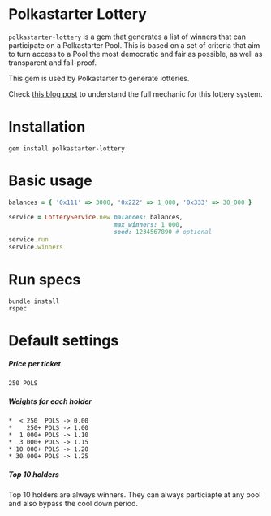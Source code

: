 # Polkastarter Lottery

`polkastarter-lottery` is a gem that generates a list of winners that can participate on a Polkastarter Pool.
This is based on a set of criteria that aim to turn access to a Pool the most democratic and fair as possible, as well as transparent and fail-proof.

This gem is used by Polkastarter to generate lotteries.

Check [this blog post](https://blog.polkastarter.com/polkastarter-whitelists-just-got-a-whole-lot-better/) to understand the full mechanic for this lottery system.

# Installation

`gem install polkastarter-lottery`


# Basic usage

```ruby
balances = { '0x111' => 3000, '0x222' => 1_000, '0x333' => 30_000 }

service = LotteryService.new balances: balances,
                             max_winners: 1_000,
                             seed: 1234567890 # optional
service.run
service.winners
```

# Run specs

```
bundle install
rspec
```

# Default settings

##### Price per ticket

`250 POLS`

##### Weights for each holder

```
*  < 250  POLS -> 0.00
*    250+ POLS -> 1.00
*  1 000+ POLS -> 1.10
*  3 000+ POLS -> 1.15
* 10 000+ POLS -> 1.20
* 30 000+ POLS -> 1.25
```

##### Top 10 holders

Top 10 holders are always winners. They can always particiapte at any pool and also bypass the cool down period.

